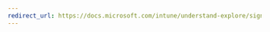 ```yaml
---
redirect_url: https://docs.microsoft.com/intune/understand-explore/sign-up-for-30-day-trial-microsoft-intune
---
```

